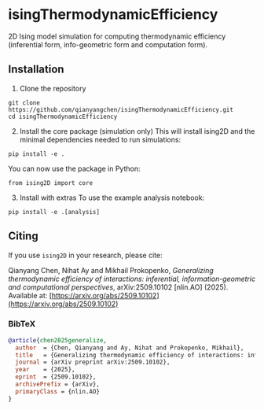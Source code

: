 # isingThermodynamicEfficiency
2D Ising model simulation for computing thermodynamic efficiency (inferential form, info-geometric form and computation form).

## Installation
1. Clone the repository
```
git clone https://github.com/qianyangchen/isingThermodynamicEfficiency.git
cd isingThermodynamicEfficiency
```

2. Install the core package (simulation only)
This will install ising2D and the minimal dependencies needed to run simulations:
```
pip install -e .
```

You can now use the package in Python:
```
from ising2D import core
```

3. Install with extras
To use the example analysis notebook:
```
pip install -e .[analysis]
```

## Citing
If you use `ising2D` in your research, please cite:

Qianyang Chen, Nihat Ay and Mikhail Prokopenko, *Generalizing thermodynamic efficiency of interactions: inferential, information-geometric and computational perspectives*, arXiv:2509.10102 [nlin.AO] (2025).  
Available at: [https://arxiv.org/abs/2509.10102](https://arxiv.org/abs/2509.10102)

### BibTeX
```bibtex
@article{chen2025generalize,
  author  = {Chen, Qianyang and Ay, Nihat and Prokopenko, Mikhail},
  title   = {Generalizing thermodynamic efficiency of interactions: inferential, information-geometric and computational perspectives},
  journal = {arXiv preprint arXiv:2509.10102},
  year    = {2025},
  eprint  = {2509.10102},
  archivePrefix = {arXiv},
  primaryClass = {nlin.AO}
}
